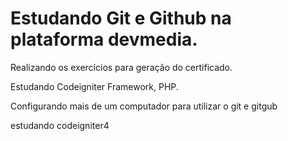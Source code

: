 ﻿<h1>Estudando <strong>Git e Github</strong> na plataforma devmedia.</h1>

<p> 
	Realizando os exercícios para geração do certificado.
</p>
<p> 
	Estudando Codeigniter Framework, PHP.
</p>
<p>
	Configurando mais de um computador para utilizar o git e gitgub
</p>
<p>
	estudando codeigniter4
</p>


